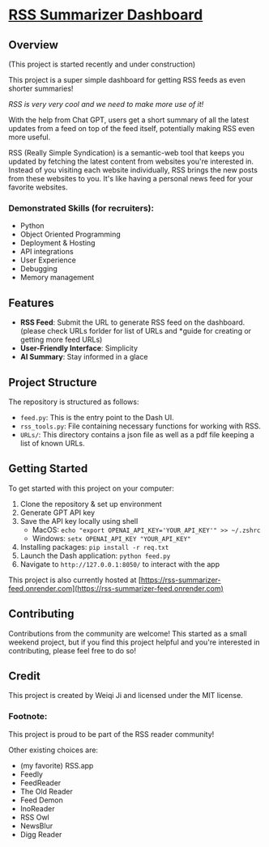 # [RSS Summarizer Dashboard](https://rss-summarizer-feed.onrender.com)

## Overview
(This project is started recently and under construction)

This project is a super simple dashboard for getting RSS feeds as even shorter summaries! 

*RSS is very very cool and we need to make more use of it!*

With the help from Chat GPT, users get a short summary of all the latest updates from a feed on top of the feed itself, potentially making RSS even more useful.

RSS (Really Simple Syndication) is a semantic-web tool that keeps you updated by fetching the latest content from websites you're interested in. Instead of you visiting each website individually, RSS brings the new posts from these websites to you. It's like having a personal news feed for your favorite websites.

### Demonstrated Skills (for recruiters):
- Python
- Object Oriented Programming
- Deployment & Hosting
- API integrations
- User Experience
- Debugging
- Memory management

## Features
- **RSS Feed**: Submit the URL to generate RSS feed on the dashboard. (please check URLs forlder for list of URLs and *guide for creating or getting more feed URLs)
- **User-Friendly Interface**: Simplicity
- **AI Summary**: Stay informed in a glace


## Project Structure
The repository is structured as follows:
- `feed.py`: This is the entry point to the Dash UI.
- `rss_tools.py`: File containing necessary functions for working with RSS.
- `URLs/`: This directory contains a json file as well as a pdf file keeping a list of known URLs.

## Getting Started
To get started with this project on your computer: 
1. Clone the repository & set up environment
2. Generate GPT API key
3. Save the API key locally using shell
    - MacOS: `echo "export OPENAI_API_KEY='YOUR_API_KEY'" >> ~/.zshrc`
    - Windows: `setx OPENAI_API_KEY "YOUR_API_KEY"`
4. Installing packages: `pip install -r req.txt`
5. Launch the Dash application: `python feed.py`
6. Navigate to `http://127.0.0.1:8050/` to interact with the app

This project is also currently hosted at [https://rss-summarizer-feed.onrender.com](https://rss-summarizer-feed.onrender.com)

## Contributing
Contributions from the community are welcome! This started as a small weekend project, but if you find this project helpful and you're interested in contributing, please feel free to do so!

## Credit
This project is created by Weiqi Ji and licensed under the MIT license.

### Footnote:
This project is proud to be part of the RSS reader community!

Other existing choices are:

- (my favorite) RSS.app
- Feedly
- FeedReader
- The Old Reader
- Feed Demon
- InoReader
- RSS Owl
- NewsBlur
- Digg Reader
